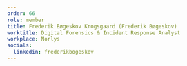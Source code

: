 ```yaml
---
order: 66
role: member
title: Frederik Bøgeskov Krogsgaard (Frederik Bøgeskov)
worktitle: Digital Forensics & Incident Response Analyst
workplace: Norlys
socials:
  linkedin: frederikbogeskov
---
```

